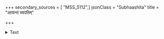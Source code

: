 +++
secondary_sources = [ "MSS_5112",]
jsonClass = "Subhaashita"
title = "आयान्तं स्वपतिम्"

+++

<details><summary>Text</summary>

आयान्तं स्वपतिं दृष्ट्वा भक्षयन्ती सदाखिलम्।  
परित्यक्ता निजैः पुत्रैर् बान्धवैः स्वजनैस् तथा॥
</details>
